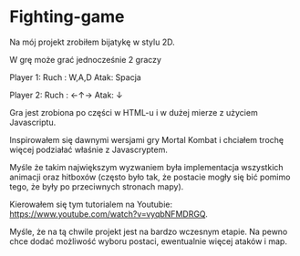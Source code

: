 # Fighting-game
Na mój projekt zrobiłem bijatykę w stylu 2D.

W grę może grać jednocześnie 2 graczy

Player 1: 
Ruch : W,A,D
Atak: Spacja

Player 2:
Ruch : ←↑→
Atak: ↓


Gra jest zrobiona po części w HTML-u i w dużej mierze z użyciem Javascriptu. 

Inspirowałem się dawnymi wersjami gry Mortal Kombat i chciałem trochę więcej podziałać właśnie z Javascryptem.

Myśle że takim największym wyzwaniem była implementacja wszystkich animacji oraz hitboxów (często było tak, że postacie mogły się bić pomimo tego, że były po przeciwnych stronach mapy).

Kierowałem się tym tutorialem na Youtubie: https://www.youtube.com/watch?v=vyqbNFMDRGQ.


Myśle, że na tą chwile projekt jest na bardzo wczesnym etapie. Na pewno chce dodać możliwość wyboru postaci, ewentualnie więcej ataków i map.
